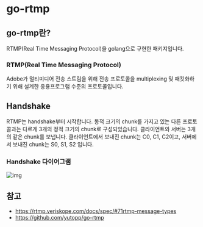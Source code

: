 # go-rtmp

## go-rtmp란?
RTMP(Real Time Messaging Protocol)을 golang으로 구현한 패키지입니다.

### RTMP(Real Time Messaging Protocol)
Adobe가 멀티미디어 전송 스트림을 위해 전송 프로토콜을 multiplexing 및 패킷화하기 위해 설계한 응용프로그램 수준의 프로토콜입니다. 

## Handshake
RTMP는 handshake부터 시작합니다. 동적 크기의 chunk를 가지고 있는 다른 프로토콜과는 다르게 3개의 정적 크기의 chunk로 구성되있습니다.
클라이언트와 서버는 3개의 같은 chunk를 보냅니다. 클라이언트에서 보내진 chunk는 C0, C1, C2이고, 서버에서 보내진 chunk는 S0, S1, S2 입니다.

### Handshake 다이어그램
![img](https://user-images.githubusercontent.com/38347891/213145826-a6662bc8-9127-475c-883a-d7b12007805e.png)
## 참고
- https://rtmp.veriskope.com/docs/spec/#71rtmp-message-types
- https://github.com/yutopp/go-rtmp
